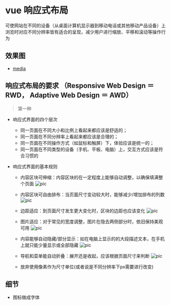 # vue 响应式布局

可使网站在不同的设备（从桌面计算机显示器到移动电话或其他移动产品设备）上浏览时对应不同分辨率皆有适合的呈现，减少用户进行缩放、平移和滚动等操作行为

## 效果图
+ [media](https://mediaqueri.es/)

## 响应式布局的要求 （Responsive Web Design ＝ RWD， Adaptive Web Design ＝ AWD）

> 第一种

+ 响应式界面的四个层次
    + 同一页面在不同大小和比例上看起来都应该是舒适的；
    + 同一页面在不同分辨率上看起来都应该是合理的；
    + 同一页面在不同操作方式（如鼠标和触屏）下，体验应该是统一的；
    + 同一页面在不同类型的设备（手机、平板、电脑）上，交互方式应该是符合习惯的

+ 响应式界面的基本规则
    + 内容区块可伸缩：内容区块的在一定程度上能够自动调整，以确保填满整个页面
    ![pic](https://user-gold-cdn.xitu.io/2018/5/14/1635eff014eba6cb?imageView2/0/w/1280/h/960/format/webp/ignore-error/1)

    + 内容区块可自由排布：当页面尺寸变动较大时，能够减少/增加排布的列数
    ![pic](https://user-gold-cdn.xitu.io/2018/5/14/1635f008535b1a01?imageView2/0/w/1280/h/960/format/webp/ignore-error/1)

    + 边距适应：到页面尺寸发生更大变化时，区块的边距也应该变化
    ![pic](https://user-gold-cdn.xitu.io/2018/5/14/1635f018a956e02e?imageView2/0/w/1280/h/960/format/webp/ignore-error/1)

    + 图片适应：对于常见的宽度调整，图片在隐去两侧部分时，依旧保持美观可用
    ![pic](https://user-gold-cdn.xitu.io/2018/5/14/1635f0251e3d988a?imageView2/0/w/1280/h/960/format/webp/ignore-error/1)

    + 内容能够自动隐藏/部分显示：如在电脑上显示的的大段描述文本，在手机上就只能少量显示或全部隐藏
    ![pic](0\https://user-gold-cdn.xitu.io/2018/5/14/1635f03376630dc1?imageView2/0/w/1280/h/960/format/webp/ignore-error/1)

    + 导航和菜单能自动折叠：展开还是收起，应该根据页面尺寸来判断
    ![pic](https://user-gold-cdn.xitu.io/2018/5/14/1635f03d2f4b9d29?imageView2/0/w/1280/h/960/format/webp/ignore-error/1)

    + 放弃使用像素作为尺寸单位(或者说是不同分辨率下px需要进行改变)

## 细节
  + 图标做成字体    